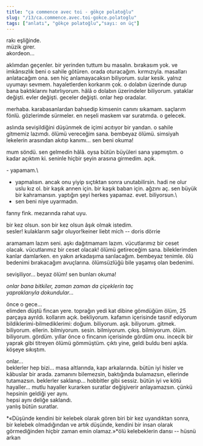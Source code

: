 ```yaml
---
title: "ça commence avec toi - gökçe polatoğlu"
slug: "/13/ca.commence.avec.toi-gokce.polatoglu"
tags: ["anlatı", "gökçe polatoğlu","sayı: on üç"]
---
```

rakı eşliğinde.  
müzik girer.\
akordeon...

aklımdan geçenler. bir yerinden tuttum bu masalın. bırakasım yok. ve
imkânsızlık beni o sahile götüren. orada oturacağım. kırmızıyla.
masalları anlatacağım ona. sen hiç anlamayacaksın biliyorum. sular
kesik. yalnız uyumayı sevmem. hayaletlerden korkarım çok. o dolabın
üzerinde durup bana baktıklarını hatırlıyorum. hâlâ o dolabın
üzerindeler biliyorum. yataklar değişti. evler değişti. geceler değişti.
onlar hep oradalar.

merhaba. karabasanlardan bahsedip kimsenin canını sıkamam. saçlarım
fönlü. gözlerimde sürmeler. en neşeli maskem var suratımda. o gelecek.

aslında sevişildiğini düşünmek de içimi acıtıyor bir yandan. o sahile
gitmemiz lazımdı. ölümü vereceğim sana. bembeyaz ölümü. simsiyah
lekelerin arasından akıtıp kanımı... sen beni okuma!

mum söndü. sen gelmedin hâlâ. oysa bütün büyüleri sana yapmıştım. o
kadar açıktım ki. seninle hiçbir şeyin arasına girmedim. açık.

\- yapamam.\
- yapmalısın. ancak onu yiyip sıçtıktan sonra unutabilirsin. hadi ne
olur uslu kız ol. bir kaşık annen için. bir kaşık baban için. ağzını aç.
sen büyük bir kahramansın. yaptığın şeyi herkes yapamaz. evet.
biliyorsun.\
- sen beni niye uyarmadın.

fanny fink. mezarında rahat uyu.

bir kez olsun. son bir kez olsun âşık olmak istedim.\
sesler! kulaklarım sağır oluyor!keiner liebt mich -- doris dörrie

aramamam lazım seni. aşkı dağıtmamam lazım. vücutlarımız bir ceset
olacak. vücutlarımız bir ceset olacak! ölümü getireceğim sana.
bileklerimden kanlar damlarken. en yakın arkadaşıma sarılacağım.
bembeyaz tenimle. ölü bedenimi bırakacağım avuçlarına. ölümsüzlüğü bile
yaşamış olan bedenimi.

sevişiliyor... beyaz ölüm! sen bunları okuma!

*onlar bana bitkiler, zaman zaman da çiçeklerin taç
yapraklarıyla dokundular...*

önce o gece...\
elimden düştü fincan yere. toprağın yedi kat dibine gömdüğüm ölüm, 25
parçaya ayrıldı. kollarım açık. bekliyorum. kafamın içerisinde tasnif
ediyorum bildiklerimi-bilmediklerimi: doğum. biliyorum. aşk. biliyorum.
gitmek. biliyorum. ellerin. bilmiyorum. sesin. bilmiyorum. çıkış.
bilmiyorum. ölüm. biliyorum. gördüm. yıllar önce o fincanın içerisinde
gördüm onu. incecik bir yaprak gibi titreyen ölümü gömmüştüm. çıktı
yine, geldi buldu beni aşkla. köşeye sıkıştım.

onlar...\
beklerler hep bizi... masa altlarında, kapı arkalarında. bütün iyi
hisler ve kâbuslar bir arada. zamanını bilemezsin, baktığında
bulamazsın, ellerinde tutamazsın. beklerler saklanıp... hobbitler gibi
sessiz. bütün iyi ve kötü hayaller... mutlu hayaller kurarken suratlar
değişiverir anlayamazsın. çünkü hepsinin geldiği yer aynı.\
hepsi aynı deliğe saklandı.\
yanlış bütün suratlar.

*«Düşünde kendini bir kelebek olarak gören biri bir kez uyandıktan
sonra, bir kelebek olmadığından ve artık düşünde, kendini bir insan
olarak görmediğinden hiçbir zaman emin olamaz.»*ölü kelebeklerin dansı
-- hüsnü arkan
